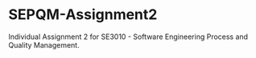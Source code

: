 # SEPQM-Assignment2
Individual Assignment 2 for SE3010 - Software Engineering Process and Quality Management.
